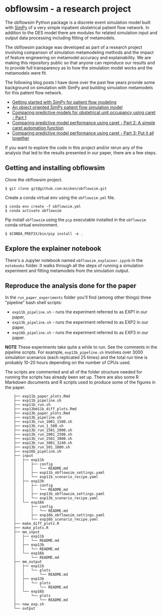 # obflowsim - a research project


The obflowsim Python package is a discrete event simulation model built with
[SimPy](https://simpy.readthedocs.io/en/latest/) of a very simple inpatient obstetrical patient flow network. In
addition to the DES model there are modules for related simulation
input and output data processing including fitting of metamodels. 

The 
obflowsim package was developed as part of a research project involving
comparison of simulation metamodeling methods and the impact of feature
engineering on metamodel accuracy and explainability. We are making this repository public
so that anyone can reproduce our results and to provide full
transparency as to how the simulation model works and the metamodels
were fit.

The following blog posts I have done over the past few years provide some background on simulation with SimPy
and building simulation metamodels for this patient flow network.

- [Getting started with SimPy for patient flow modeling](https://misken.github.io/blog/simpy-getting-started/)
- [An object oriented SimPy patient flow simulation model](https://misken.github.io/blog/simpy-first-oo-patflow-model/)
- [Comparing predictive models for obstetrical unit occupancy using caret - Part 1](https://misken.github.io/blog/obsim_caret_part1/)
- [Comparing predictive model performance using caret - Part 2: A simple caret automation function](https://misken.github.io/blog/obsim_caret_part2/)
- [Comparing predictive model performance using caret - Part 3: Put it all together](https://misken.github.io/blog/obsim_caret_part3/)


If you want to explore the code in this project and/or rerun any
of the analysis that led to the results presented in our paper, there
are a few steps. 

## Getting and installing obflowsim

Clone the obflowsim project.

    $ git clone git@github.com:misken/obflowsim.git
    
Create a conda virtual env using the `obflowsim.yml` file.

    $ conda env create -f obflowsim.yml
    $ conda activate obflowsim
    
Pip install `obflowsim` using the `pip` executable installed in the 
`obflowsim` conda virtual environment.

    $ $CONDA_PREFIX/bin/pip install -e .
    
## Explore the explainer notebook

There's a Jupyter notebook named `obflowsim_explainer.ipynb` in the
`notebooks` folder. It walks through all the steps of running a simulation
experiment and fitting metamodels from the simulation output.

## Reproduce the analysis done for the paper

In the `run_paper_experiments` folder you'll find (among other things)
three "pipeline" bash shell scripts:

- `exp11b_pipeline.sh` - runs the experiment referred to as EXP1 in our paper,
- `exp13b_pipeline.sh` - runs the experiment referred to as EXP2 in our paper,
- `exp16b_pipeline.sh` - runs the experiment referred to as EXP3 in our paper.

**NOTE** These experiments take quite a while to run. See the comments
in the pipeline scripts. For example, `exp13b_pipeline.sh` involves
over 3000 simulation scenarios (each replicated 25 times) and the
total run time is probably 10-20 hours depending on the number of CPUs used.

The scripts are commented and all of the folder structure needed for running
the scripts has already been set up. There are also some R Markdown documents
and R scripts used to produce some of the figures in the paper.

        ├── exp11b_paper_plots.Rmd
        ├── exp11b_pipeline.sh
        ├── exp11b_run.sh
        ├── exp13bm11b_diff_plots.Rmd
        ├── exp13b_paper_plots.Rmd
        ├── exp13b_pipeline.sh
        ├── exp13b_run_1001_1500.sh
        ├── exp13b_run_1_500.sh
        ├── exp13b_run_1501_2000.sh
        ├── exp13b_run_2001_2500.sh
        ├── exp13b_run_2501_3000.sh
        ├── exp13b_run_3001_3240.sh
        ├── exp13b_run_501_1000.sh
        ├── exp16b_pipeline.sh
        ├── input
        │   ├── exp11b
        │   │   ├── config
        │   │   │   └── README.md
        │   │   ├── exp11b_obflowsim_settings.yaml
        │   │   └── exp11b_scenario_recipe.yaml
        │   ├── exp13b
        │   │   ├── config
        │   │   │   └── README.md
        │   │   ├── exp13b_obflowsim_settings.yaml
        │   │   └── exp13b_scenario_recipe.yaml
        │   └── exp16b
        │       ├── config
        │       │   └── README.md
        │       ├── exp16b_obflowsim_settings.yaml
        │       └── exp16b_scenario_recipe.yaml
        ├── make_diff_plots.R
        ├── make_plots.R
        ├── mm_input
        │   ├── exp11b
        │   │   └── README.md
        │   ├── exp13b
        │   │   └── README.md
        │   └── exp16b
        │       └── README.md
        ├── mm_output
        │   ├── exp11b
        │   │   └── plots
        │   │       └── README.md
        │   ├── exp13b
        │   │   └── plots
        │   │       └── README.md
        │   └── exp16b
        │       └── plots
        │           └── README.md
        ├── new_exp.sh
        └── output





